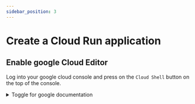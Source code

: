 ```yaml
---
sidebar_position: 3
---
```


# Create a Cloud Run application

## Enable google Cloud Editor

Log into your google cloud console and press on the `Cloud Shell` button on the top of the console. 

 <details>
    <summary>Toggle for google documentation</summary>
    <div>
      <iframe height="1000px" width="100%" src="https://cloud.google.com/shell/docs/deploy-cloud-run-app">
      </iframe>
    </div>

Instead of opening a new application as mentioned in the docs section 4. :
  From the list of sample applications (Node.js, Python with Flask and Django frameworks, Java, Go), choose a Hello World app.

  For example, choosing Python (Flask): Hello World creates a starter Python (Flask) Hello World app.

  Use the git clone command to get our bakery application:

  ```sh
git clone https://github.com/mongodb-developer/GCP-Workshop-Bakery.git
  ```

  Open this project in the "Cloud Editor"

  
